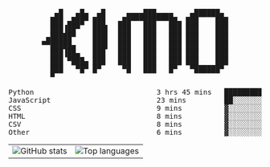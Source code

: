 <div align="center">
<pre>
   ▄█   ▄█▄  ▄█     ▄▄▄▄███▄▄▄▄    ▄██████▄ 
  ███ ▄███▀ ███   ▄██▀▀▀███▀▀▀██▄ ███    ███
  ███▐██▀   ███▌  ███   ███   ███ ███    ███
 ▄█████▀    ███▌  ███   ███   ███ ███    ███
▀▀█████▄    ███▌  ███   ███   ███ ███    ███
  ███▐██▄   ███   ███   ███   ███ ███    ███
  ███ ▀███▄ ███   ███   ███   ███ ███    ███
  ███   ▀█▀ █▀     ▀█   ███   █▀   ▀██████▀ 
  ▀                                         
</pre>
  

<!--START_SECTION:waka-->
<p align="center">
<pre>
Python                             3 hrs 45 mins   ███████████████████▒░░░░░   77.00 %
JavaScript                         23 mins         ██░░░░░░░░░░░░░░░░░░░░░░░   08.17 %
CSS                                9 mins          ▓░░░░░░░░░░░░░░░░░░░░░░░░   03.29 %
HTML                               8 mins          ▓░░░░░░░░░░░░░░░░░░░░░░░░   03.04 %
CSV                                8 mins          ▓░░░░░░░░░░░░░░░░░░░░░░░░   02.96 %
Other                              6 mins          ▓░░░░░░░░░░░░░░░░░░░░░░░░   02.38 %
</pre>
</p>
<!--END_SECTION:waka-->

<table align="center">
  <tr>
    <td valign="top">
      <img alt="GitHub stats"
           src="https://github-readme-stats.vercel.app/api?username=kim0chi&show_icons=true&hide_title=true&rank_icon=percentile&line_height=28&hide_border=true&theme=dark" />
    </td>
    <td valign="top">
      <img alt="Top languages"
           src="https://github-readme-stats.vercel.app/api/top-langs/?username=kim0chi&layout=compact&card_width=420&langs_count=8&hide_border=true&theme=dark" />
    </td>
  </tr>
</table>


